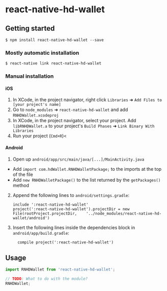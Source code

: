
# react-native-hd-wallet

## Getting started

`$ npm install react-native-hd-wallet --save`

### Mostly automatic installation

`$ react-native link react-native-hd-wallet`

### Manual installation


#### iOS

1. In XCode, in the project navigator, right click `Libraries` ➜ `Add Files to [your project's name]`
2. Go to `node_modules` ➜ `react-native-hd-wallet` and add `RNHDWallet.xcodeproj`
3. In XCode, in the project navigator, select your project. Add `libRNHDWallet.a` to your project's `Build Phases` ➜ `Link Binary With Libraries`
4. Run your project (`Cmd+R`)<

#### Android

1. Open up `android/app/src/main/java/[...]/MainActivity.java`
  - Add `import com.hdWallet.RNHDWalletPackage;` to the imports at the top of the file
  - Add `new RNHDWalletPackage()` to the list returned by the `getPackages()` method
2. Append the following lines to `android/settings.gradle`:
  	```
  	include ':react-native-hd-wallet'
  	project(':react-native-hd-wallet').projectDir = new File(rootProject.projectDir, 	'../node_modules/react-native-hd-wallet/android')
  	```
3. Insert the following lines inside the dependencies block in `android/app/build.gradle`:
  	```
      compile project(':react-native-hd-wallet')
  	```

## Usage
```javascript
import RNHDWallet from 'react-native-hd-wallet';

// TODO: What to do with the module?
RNHDWallet;
```
  